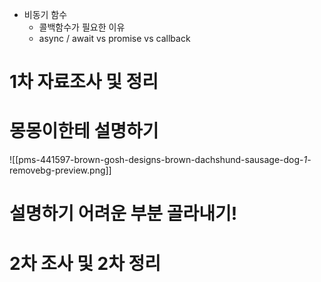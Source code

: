 - 비동기 함수
    - 콜백함수가 필요한 이유
    - async / await vs promise vs callback

# 1차 자료조사 및 정리
# 몽몽이한테 설명하기
![[pms-441597-brown-gosh-designs-brown-dachshund-sausage-dog-_1_-removebg-preview.png]]
# 설명하기 어려운 부분 골라내기!
# 2차 조사 및 2차 정리